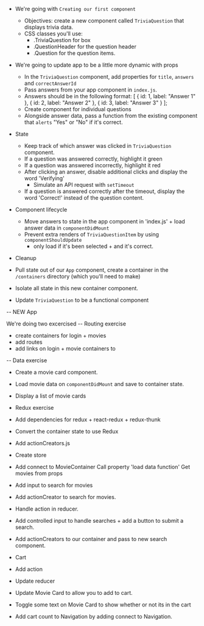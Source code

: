 
- We're going with `Creating our first component`
  - Objectives: create a new component called `TriviaQuestion` that displays trivia data.
  - CSS classes you'll use:
    - .TriviaQuestion for box
    - .QuestionHeader for the question header
    - .Question for the question items.





- We're going to update app to be a little more dynamic with props
   - In the `TriviaQuestion` component, add properties for `title`, `answers` and `correctAnswerId`
   - Pass answers from your app component in `index.js`.
   - Answers should be in the following format:
      [
        { id: 1, label: "Answer 1" },
        { id: 2, label: "Answer 2" },
        { id: 3, label: "Answer 3" }
      ];
  - Create component for individual questions
  - Alongside answer data, pass a function from the existing component
    that `alerts` "Yes" or "No" if it's correct.




- State
  - Keep track of which answer was clicked in `TriviaQuestion` component.
  - If a question was answered correctly, highlight it green
  - If a question was answered incorrectly, highlight it red
  - After clicking an answer, disable additional clicks and display the word 'Verifying'
    - Simulate an API request with `setTimeout`
  - If a question is answered correctly after the timeout, display the word 'Correct!'
    instead of the question content.





- Component lifecycle
  - Move answers to state in the app component in 'index.js' + load answer data in `componentDidMount`
  - Prevent extra renders of `TriviaQuestionItem` by using `componentShouldUpdate`
    - only load if it's been selected + and it's correct.








- Cleanup
 - Pull state out of our `App` component, create a container in the `/containers` directory (which you'll need to make)
 - Isolate all state in this new container component.
 - Update `TriviaQuestion` to be a functional component









-- NEW App

We're doing two excercised
-- Routing exercise
 - create containers for login + movies
 - add routes
 - add links on login + movie containers to


-- Data exercise
 - Create a movie card component.
 - Load movie data on `componentDidMount` and save to container state.
 - Display a list of movie cards


- Redux exercise
 - Add dependencies for redux + react-redux + redux-thunk
 - Convert the container state to use Redux
 - Add actionCreators.js
 - Create store
 - Add connect to MovieContainer
    Call property 'load data function'
    Get movies from props


- Add input to search for movies
 - Add actionCreator to search for movies.
 - Handle action in reducer.
 - Add controlled input to handle searches + add a button to submit a search.
 - Add actionCreators to our container and pass to new search component.


- Cart
 - Add action
 - Update reducer
 - Update Movie Card to allow you to add to cart.
 - Toggle some text on Movie Card to show whether or not its in the cart
 - Add cart count to Navigation by adding connect to Navigation.
